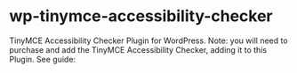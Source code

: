 # wp-tinymce-accessibility-checker
TinyMCE Accessibility Checker Plugin for WordPress.  Note: you will need to purchase and add the TinyMCE Accessibility Checker, adding it to this Plugin.  See guide: 
